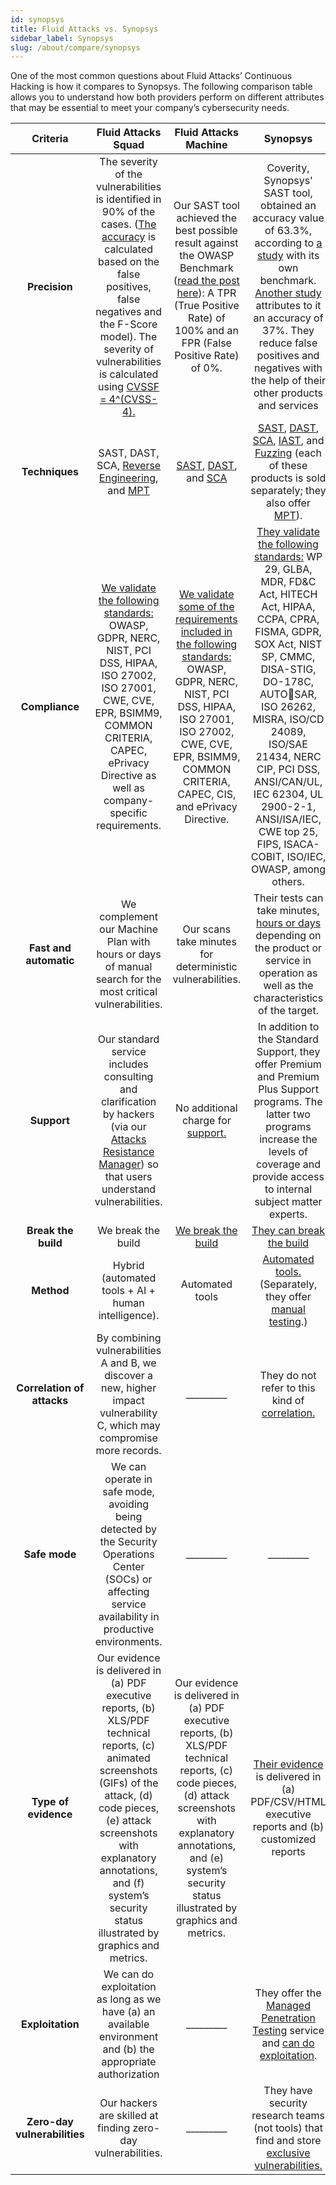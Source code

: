 ```yaml
---
id: synopsys
title: Fluid Attacks vs. Synopsys
sidebar_label: Synopsys
slug: /about/compare/synopsys
---
```


One of the most common questions about
Fluid Attacks’ Continuous Hacking is
how it compares to Synopsys.
The following comparison table allows
you to understand how both providers perform
on different attributes that may be essential
to meet your company’s cybersecurity needs.

|         **Criteria**         |                                                                                                                                               **Fluid Attacks  Squad**                                                                                                                                              |                                                                                                                            **Fluid Attacks Machine**                                                                                                                           |                                                                                                                                                                                                                                                                                                                              **Synopsys**                                                                                                                                                                                                                                                                                                                             |
|:----------------------------:|:-------------------------------------------------------------------------------------------------------------------------------------------------------------------------------------------------------------------------------------------------------------------------------------------------------------------:|:------------------------------------------------------------------------------------------------------------------------------------------------------------------------------------------------------------------------------------------------------------------------------:|:---------------------------------------------------------------------------------------------------------------------------------------------------------------------------------------------------------------------------------------------------------------------------------------------------------------------------------------------------------------------------------------------------------------------------------------------------------------------------------------------------------------------------------------------------------------------------------------------------------------------------------------------------------------------:|
| **Precision**                | The severity of the vulnerabilities is  identified in 90% of the cases. ([The  accuracy](/about/sla/accuracy/) is calculated based on the false  positives, false negatives and the F-Score  model). The severity of vulnerabilities is  calculated using [CVSSF = 4^(CVSS-4).](/about/faq/#adjustment-by-severity) | Our SAST tool achieved the best possible  result against the OWASP Benchmark  ([read the post here](https://fluidattacks.com/blog/owasp-benchmark-fluid-attacks/)): A TPR (True Positive  Rate) of 100% and an FPR (False Positive  Rate) of 0%.                               | Coverity, Synopsys' SAST tool, obtained   an accuracy value of 63.3%, according to   [a study](https://www.researchgate.net/figure/Metrics-obtained-by-the-SAST-tools-comparison-Fig-3-shows-a-comparative-graphic-of-the_fig2_342597384) with its own benchmark. [Another   study](https://www.researchgate.net/publication/348739709_A_Critical_Comparison_on_Six_Static_Analysis_Tools_Detection_Agreement_and_Precision) attributes to it an accuracy of 37%.   They reduce false positives and negatives   with the help of their other products and   services                                                                                                  |
| **Techniques**               | SAST, DAST, SCA, [Reverse Engineering](https://fluidattacks.com/categories/re/), and [MPT](https://fluidattacks.com/solutions/penetration-testing/)                                                                                                                                                                                 | [SAST](https://fluidattacks.com/categories/sast/), [DAST](https://fluidattacks.com/categories/dast/), and [SCA](https://fluidattacks.com/categories/sca/)                                                                                                                      | [SAST](https://www.synopsys.com/software-integrity/security-testing/static-analysis-sast.html), [DAST](https://www.synopsys.com/software-integrity/application-security-testing-services.html), [SCA](https://www.synopsys.com/software-integrity/security-testing/software-composition-analysis.html), [IAST](https://www.synopsys.com/software-integrity/security-testing/interactive-application-security-testing.html), and [Fuzzing](https://www.synopsys.com/software-integrity/security-testing/fuzz-testing.html) (each  of these products is sold separately; they  also offer [MPT](https://www.synopsys.com/software-integrity/penetration-testing.html)). |
| **Compliance**               | [We validate the following standards:](https://docs.fluidattacks.com/criteria/compliance/)  OWASP, GDPR, NERC, NIST, PCI DSS,  HIPAA, ISO 27002, ISO 27001, CWE, CVE,  EPR, BSIMM9, COMMON CRITERIA,  CAPEC, ePrivacy Directive as well as  company-specific requirements.                                          | [We validate some of the requirements  included in the following standards:](https://docs.fluidattacks.com/criteria/compliance/) OWASP, GDPR, NERC, NIST, PCI DSS,  HIPAA, ISO 27001, ISO 27002, CWE, CVE,  EPR, BSIMM9, COMMON CRITERIA,  CAPEC, CIS, and ePrivacy Directive. | [They validate the following standards:](https://www.synopsys.com/software-integrity/solutions/compliance.html)  WP 29, GLBA, MDR, FD&C Act,  HITECH Act, HIPAA, CCPA, CPRA,  FISMA, GDPR, SOX Act, NIST SP,  CMMC, DISA-STIG, DO-178C, AUTOSAR, ISO 26262, MISRA, ISO/CD  24089, ISO/SAE 21434, NERC CIP, PCI  DSS, ANSI/CAN/UL, IEC 62304, UL  2900-2-1, ANSI/ISA/IEC, CWE top 25,  FIPS, ISACA-COBIT, ISO/IEC, OWASP,  among others.                                                                                                                                                                                                                               |
| **Fast and automatic**       | We complement our Machine Plan with   hours or days of manual search for the   most critical vulnerabilities.                                                                                                                                                                                                       | Our scans take minutes for deterministic   vulnerabilities.                                                                                                                                                                                                                    | Their tests can take minutes, [hours or   days](https://www.synopsys.com/blogs/software-security/myth-3-penetration-testing-solves-everything/) depending on the product or   service in operation as well as the   characteristics of the target.                                                                                                                                                                                                                                                                                                                                                                                                                    |
| **Support**                  | Our standard service includes consulting  and clarification by hackers (via our  [Attacks Resistance Manager](https://docs.fluidattacks.com/machine/web/arm)) so that users  understand vulnerabilities.                                                                                                            | No additional charge for [support.](/machine/web/support/live-chat)                                                                                                                                                                                                            | In addition to the Standard Support, they   offer Premium and Premium Plus Support   programs. The latter two programs   increase the levels of coverage and   provide access to internal subject matter   experts.                                                                                                                                                                                                                                                                                                                                                                                                                                                   |
| **Break the build**          | We break the build                                                                                                                                                                                                                                                                                                  | [We break the build](https://fluidattacks.com/solutions/devsecops/)                                                                                                                                                                                                            | [They can break the build](https://www.synopsys.com/blogs/software-security/integrating-static-analysis-tools-with-build-servers-for-continuous-assurance/)                                                                                                                                                                                                                                                                                                                                                                                                                                                                                                           |
| **Method**                   | Hybrid (automated tools + AI + human   intelligence).                                                                                                                                                                                                                                                               | Automated tools                                                                                                                                                                                                                                                                | [Automated tools.](https://www.synopsys.com/software-integrity/security-testing.html) (Separately, they offer   [manual testing](https://www.synopsys.com/software-integrity/security-testing.html).)                                                                                                                                                                                                                                                                                                                                                                                                                                                                 |
| **Correlation of attacks**   | By combining vulnerabilities A and B, we   discover a new, higher impact   vulnerability C, which may compromise   more records.                                                                                                                                                                                    | _________                                                                                                                                                                                                                                                                      | They do not refer to this kind of [correlation.](https://news.synopsys.com/2021-06-08-Synopsys-Acquires-Code-Dx-to-Extend-Application-Security-Portfolio)                                                                                                                                                                                                                                                                                                                                                                                                                                                                                                             |
| **Safe mode**                | We can operate in safe mode, avoiding   being detected by the Security   Operations Center (SOCs) or affecting   service availability in productive   environments.                                                                                                                                                 | _________                                                                                                                                                                                                                                                                      | _________                                                                                                                                                                                                                                                                                                                                                                                                                                                                                                                                                                                                                                                             |
| **Type of evidence**         | Our evidence is delivered in (a) PDF   executive reports, (b) XLS/PDF technical   reports, (c) animated screenshots (GIFs)   of the attack, (d) code pieces, (e) attack   screenshots with explanatory annotations,   and (f) system’s security status illustrated   by graphics and metrics.                       | Our evidence is delivered in (a) PDF executive reports, (b) XLS/PDF technical reports, (c) code pieces, (d) attack screenshots with explanatory annotations, and (e) system’s security status illustrated by graphics and metrics.                                             | [Their evidence](https://sig-docs.synopsys.com/polaris/topics/c_rp_pol_reports.html) is delivered in (a)   PDF/CSV/HTML executive reports and   (b) customized reports                                                                                                                                                                                                                                                                                                                                                                                                                                                                                                |
| **Exploitation**             | We can do exploitation as long as we   have (a) an available environment and   (b) the appropriate authorization                                                                                                                                                                                                    | _________                                                                                                                                                                                                                                                                      | They offer the [Managed Penetration   Testing](https://www.synopsys.com/software-integrity/penetration-testing.html) service and [can do exploitation](https://www.synopsys.com/software-integrity/resources/ebooks/penetration-testing-buyers-guide.html).                                                                                                                                                                                                                                                                                                                                                                                                           |
| **Zero-day vulnerabilities** | Our hackers are skilled at finding   zero-day vulnerabilities.                                                                                                                                                                                                                                                      | _________                                                                                                                                                                                                                                                                      | They have security research teams (not   tools) that find and store [exclusive   vulnerabilities.](https://www.synopsys.com/software-integrity/security-testing/software-composition-analysis/knowledgebase.html)                                                                                                                                                                                                                                                                                                                                                                                                                                                     |
